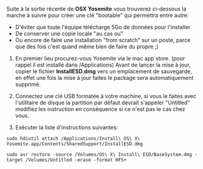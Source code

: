 Suite à la sortie récente de <strong>OSX Yosemite</strong> vous trouverez ci-dessous la marche à suivre pour créer une clé "bootable" qui permettra entre autre:

* D'éviter que toute l'équipe télécharge 5Go de données pour l'installer
* De conserver une copie locale "au cas ou"
* Ou encore de faire une installation "from scratch" sur un poste, parce que des fois c'est quand même bien de faire du propre ;)

1.  En premier lieu procurez-vous Yosemite via le mac app store. (pour rappel il est installé dans /Applications)
Avant de lancer la mise à jour, copier le fichier <strong>InstallESD.dmg</strong> vers un emplacement de sauvegarde, en effet une fois la mise à jour faites le package sera automatiquement supprimé.

2.  Connectez une clé USB formatée à votre machine, si vous le faites avec l'utilitaire de disque la partition par défaut devrait s'appeler "Untitled" modifiez les instruction en conséquence si ce n'est pas le cas chez vous.

3.  Exécuter la liste d'instructions suivantes:

```
sudo hdiutil attach /Applications/Install\ OS\ X\ Yosemite.app/Contents/SharedSupport/InstallESD.dmg
```

```
sudo asr restore -source /Volumes/OS\ X\ Install\ ESD/BaseSystem.dmg -target /Volumes/Untitled -erase -format HFS+
```